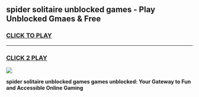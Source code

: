 
## spider solitaire unblocked games - Play Unblocked Gmaes & Free
<h3>
<a href="https://news.freeplayer.one?title=spider_solitaire_unblocked_games&ref=23F">CLICK TO PLAY</a></h3>
<hr>

<h3>
<a href="https://news.freeplayer.one?title=spider_solitaire_unblocked_games&ref=23F">CLICK 2 PLAY</a>
  
</h3>

<a href="https://news.freeplayer.one?title=spider_solitaire_unblocked_games&ref=23F/"><img src="https://clearcache.store/games.png"></a>


**spider solitaire unblocked games games unblocked: Your Gateway to Fun and Accessible Online Gaming**

